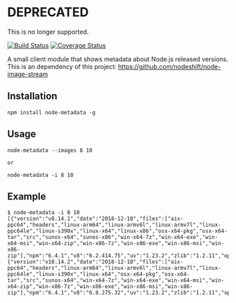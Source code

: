# DEPRECATED

This is no longer supported.

[![Build Status](https://travis-ci.org/nodeshift/node-metadata.svg?branch=master)](https://travis-ci.org/nodeshift/node-metadata)
[![Coverage Status](https://coveralls.io/repos/github/nodeshift/node-metadata/badge.svg?branch=master)](https://coveralls.io/github/nodeshift/node-metadata?branch=master)

A small client module that shows metadata about Node.js released versions.
This is an dependency of this project: https://github.com/nodeshift/node-image-stream

## Installation

```
npm install node-metadata -g
```

## Usage

```
node-metadata --images 8 10

or

node-metadata -i 8 10
```

## Example

```console
$ node-metadata -i 8 10
[{"version":"v8.14.1","date":"2018-12-18","files":["aix-ppc64","headers","linux-arm64","linux-armv6l","linux-armv7l","linux-ppc64le","linux-s390x","linux-x64","linux-x86","osx-x64-pkg","osx-x64-tar","src","sunos-x64","sunos-x86","win-x64-7z","win-x64-exe","win-x64-msi","win-x64-zip","win-x86-7z","win-x86-exe","win-x86-msi","win-x86-zip"],"npm":"6.4.1","v8":"6.2.414.75","uv":"1.23.2","zlib":"1.2.11","openssl":"1.0.2q","modules":"57","lts":"Carbon"},{"version":"v10.14.2","date":"2018-12-10","files":["aix-ppc64","headers","linux-arm64","linux-armv6l","linux-armv7l","linux-ppc64le","linux-s390x","linux-x64","osx-x64-pkg","osx-x64-tar","src","sunos-x64","win-x64-7z","win-x64-exe","win-x64-msi","win-x64-zip","win-x86-7z","win-x86-exe","win-x86-msi","win-x86-zip"],"npm":"6.4.1","v8":"6.8.275.32","uv":"1.23.2","zlib":"1.2.11","openssl":"1.1.0j","modules":"64","lts":"Dubnium"}]
```
